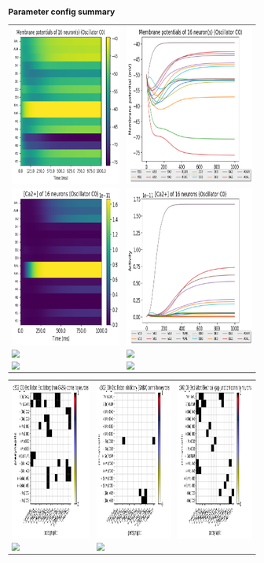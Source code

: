 ### Parameter config summary 
<table>

<tr>
  <td><a href="neurons_C0_Oscillator.png"><img alt=" " src="neurons_C0_Oscillator.png" height="320"/></a></td>
  <td><a href="traces_neuron_Oscillator_C0.png"><img alt=" " src="traces_neuron_Oscillator_C0.png" height="320"/></a></td>
</tr>

<tr>
  <td><a href="neuron_activity_C0_Oscillator.png"><img alt=" " src="neuron_activity_C0_Oscillator.png" height="320"/></a></td>
  <td><a href="traces_neuron_activity_Oscillator_C0.png"><img alt=" " src="traces_neuron_activity_Oscillator_C0.png" height="320"/></a></td>
</tr>

<tr>
  <td><a href="muscles_C0_Oscillator.png"><img alt=" " src="muscles_C0_Oscillator.png" height="320"/></a></td>
  <td><a href="traces_muscles_Oscillator_C0.png"><img alt=" " src="traces_muscles_Oscillator_C0.png" height="320"/></a></td>
</tr>

<tr>
  <td><a href="muscle_activity_C0_Oscillator.png"><img alt=" " src="muscle_activity_C0_Oscillator.png" height="320"/></a></td>
  <td><a href="traces_muscles_activity_Oscillator_C0.png"><img alt=" " src="traces_muscles_activity_Oscillator_C0.png" height="320"/></a></td>
</tr>
</table>
<table>

<tr><td><a href="c302_C0_Oscillator_exc_to_neurons.png"><img alt=" " src="c302_C0_Oscillator_exc_to_neurons.png" height="320"/></a></td>

  <td><a href="c302_C0_Oscillator_inh_to_neurons.png"><img alt=" " src="c302_C0_Oscillator_inh_to_neurons.png" height="320"/></a></td>

  <td><a href="c302_C0_Oscillator_elec_to_neurons.png"><img alt=" " src="c302_C0_Oscillator_elec_to_neurons.png" height="320"/></a></td></tr>

<tr><td><a href="c302_C0_Oscillator_exc_to_muscles.png"><img alt=" " src="c302_C0_Oscillator_exc_to_muscles.png" height="320"/></a></td>

  <td><a href="c302_C0_Oscillator_inh_to_muscles.png"><img alt=" " src="c302_C0_Oscillator_inh_to_muscles.png" height="320"/></a></td></tr>
</table>
